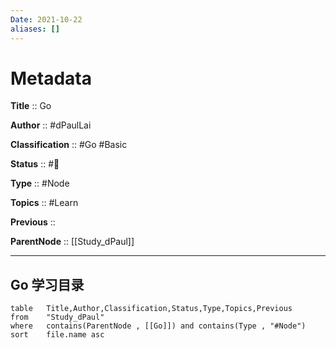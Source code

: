 ```yaml
---
Date: 2021-10-22
aliases: []
---
```


# Metadata

**Title** 	  :: Go

**Author** :: #dPaulLai 

**Classification** :: #Go #Basic 

**Status**  :: #🌱 

**Type** 	:: #Node 

**Topics** :: #Learn 

**Previous** :: 

**ParentNode** :: [[Study_dPaul]]

---

## Go 学习目录

```dataview
table 	Title,Author,Classification,Status,Type,Topics,Previous
from 	"Study_dPaul"
where 	contains(ParentNode , [[Go]]) and contains(Type , "#Node")
sort 	file.name asc
```